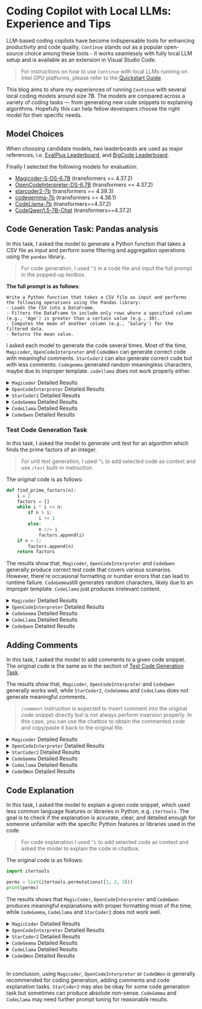 # Coding Copilot with Local LLMs: Experience and Tips 


LLM-based coding copilots have become indispensable tools for enhancing productivity and code quality. `Continue` stands out as a popular open-source choice among these tools - it works seamlessly with fully local LLM setup and is available as an extension in Visual Studio Code. 
>For instructions on how to use `Continue` with local LLMs running on Intel GPU platforms, please refer to the [Quickstart Guide](https://ipex-llm.readthedocs.io/en/latest/doc/LLM/Quickstart/continue_quickstart.html).

This blog aims to share my experiences of running `Continue` with several local coding models around size 7B. The models are compared across a variety of coding tasks — from generating new code snippets to explaining algorithms. Hopefully this can help fellow developers choose the right model for their specific needs. 


## Model Choices

When choosing candidate models, two leaderboards are used as major references, i.e. [EvalPlus Leaderboard](https://evalplus.github.io/leaderboard.html), and [BigCode Leaderboard](https://huggingface.co/spaces/bigcode/bigcode-models-leaderboard).

Finally I selected the following models for evaluation:

- [Magicoder-S-DS-6.7B](https://huggingface.co/ise-uiuc/Magicoder-S-DS-6.7B) (transformers == 4.37.2)
- [OpenCodeInterpreter-DS-6.7B](https://huggingface.co/m-a-p/OpenCodeInterpreter-DS-6.7B) (transformers == 4.37.2)
- [starcoder2-7b](https://huggingface.co/bigcode/starcoder2-7b) (transformers == 4.39.3)
- [codegemma-7b](https://huggingface.co/google/codegemma-7b) (transformers == 4.38.1)
- [CodeLlama-7b](https://huggingface.co/meta-llama/CodeLlama-7b-hf) (transformers==4.37.2)
- [CodeQwen1.5-7B-Chat](https://huggingface.co/Qwen/CodeQwen1.5-7B-Chat) (transformers==4.37.2)


## Code Generation Task: Pandas analysis

In this task, I asked the model to generate a Python function that takes a CSV file as input and perform some filtering and aggregation operations using the `pandas` library. 

> For code generation, I used `^I` in a code file and input the full prompt in the popped-up textbox. 

**The full prompt is as follows**:

```text
Write a Python function that takes a CSV file as input and performs the following operations using the Pandas library:
- Loads the CSV into a DataFrame.
- Filters the DataFrame to include only rows where a specified column (e.g., 'Age') is greater than a certain value (e.g., 30).
- Computes the mean of another column (e.g., 'Salary') for the filtered data.
- Returns the mean value.
```

I asked each model to generate the code several times. Most of the time, `Magicoder`, `OpenCodeInterpreter` and `CodeQWen` can generate correct code with meaningful comments. `StarCoder2` can also generate correct code but with less comments. `Codegemma` generated random meaningless characters, maybe due to improper template. `codellama` does not work properly either.  


<details> <summary> <code>Magicoder</code> Detailed Results </summary>

```python
import pandas as pd

def process_csv_file(filepath, column_to_filter, filter_value, column_to_compute_mean):
    # Load CSV from filepath into DataFrame
    df = pd.read_csv(filepath)

    # Filter DataFrame, keeping only rows where column_to_filter > filter_value
    filtered_df = df[df[column_to_filter] > filter_value]

    # Compute mean of column_to_compute_mean
    mean_value = filtered_df[column_to_compute_mean].mean()

    return mean_value

# Example usage:
meanSalary = process_csv_file('test.csv', 'Age', 30, 'Salary')
print('Mean Salary of people above age 30:', meanSalary)
```
</details>

<details> <summary> <code>OpenCodeInterpreter</code> Detailed Results </summary>

```python
import pandas as pd

def compute_mean_salary(filename, column_name, value):
    # Load the CSV file into a DataFrame
    df = pd.read_csv(filename)

    # Filter the DataFrame based on the specified column and value
    filtered_data = df[df[column_name] > value]

    # Compute the mean of the 'Salary' column for the filtered data
    mean_salary = filtered_data['Salary'].mean()

    # Return the mean salary
    return mean_salary
```
</details>

<details> <summary> <code>StarCoder2</code>  Detailed Results </summary>

```python
import pandas as pd
  
def process_data(input_file, column_name, age, column_value):
	df = pd.read_csv(input_file)
	filtered_data = df[df[column_name] >= age]
	mean_value = filtered_data[column_value].mean()
	return mean_value
  
mean_value = process_data(
    'test.csv',
    'Age',
    30,
    'Salary'
)
print(mean_value)
```

</details>

<details> <summary> <code>CodeGemma</code>  Detailed Results </summary>

The output is mostly random characters. May need further tuning on templates.
```python
 defensi casio kask pank kask kask kask kask kask kask kask kask kask kask kask kask kask kask kask kask kask kask kask kask kask kask kask kask kask kask kask kask kask kask kask kask kask kask kask kask kask kask kask kask kask kask kask kask kask kask kask kask kask kask kask kask kask kask kask kask kask kask kask kask ...
```
</details>

<details> <summary> <code>CodeLlama</code>  Detailed Results </summary>

```
import pandas Series using the row containing rows where a containing the rows that have values greater than the value1 for items where values in the 'Age values in the monthlyearnerelyearcondition2Continent unit column1 is greater than a specific value is greater thnan the value.
column. Returns a minimum  value.
a specified threshold value
than. <|im_threshold value ('Age' Then outputs the necessary value. Finally, performs the mean of aparameter specified value age column and displays its returnes the mean of the ages column in the filtered ages metathe column of interest in the REST End heavy demand containing values and returns a same means of a specified age column and returns different value and population column of a result that greata mean salary values in the DataFrame in the filtered data set contents determine requested agein interest values.
<|output|matches2 returns a pandas DataFrame the 
```python






<|
```
</details>


<details> <summary> <code>CodeQwen</code>  Detailed Results </summary>

```python
import pandas as pd
def compute_mean_salary(csv_file, target_column, threshold, filter_column):
    # Load the CSV into a DataFrame
    df = pd.read_csv(csv_file)
    
    # Filter the DataFrame
    filtered_df = df[df[filter_column] > threshold]
    
    # Compute the mean of the specified column
    mean_salary = filtered_df[target_column].mean()
    
    return mean_salary
```
</details>

### Test Code Generation Task

In this task, I asked the model to generate unit test for an algorithm which finds the prime factors of an integer. 

>For unit test generation, I used `^L` to add selected code as context and use `/test` built-in instruction.

The original code is as follows:

```python
def find_prime_factors(n):
    i = 2
    factors = []
    while i * i <= n:
        if n % i:
            i += 1
        else:
            n //= i
            factors.append(i)
    if n > 1:
        factors.append(n)
    return factors
```

The results show that, `Magicoder`, `OpenCodeInterpreter` and `CodeQwen` generally produce correct test code that covers various scenarios. However, there're occasional formatting or number errors that can lead to runtime failure. `CodeGemma`still generates random characters, likely due to an improper template. `CodeLlama` just produces irrelevant content. 

<details> <summary> <code>Magicoder</code>  Detailed Results </summary>

```python
import unittest
from task1 import find_prime_factors

class TestPrimeFactors(unittest.TestCase):

    def test_find_prime_factors(self):
        self.assertEqual(find_prime_factors(1), [])
        self.assertEqual(find_prime_factors(2), [2])
        self.assertEqual(find_prime_factors(3), [3])
        self.assertEqual(find_prime_factors(4), [2, 2])
        self.assertEqual(find_prime_factors(5), [5])
        self.assertEqual(find_prime_factors(10), [2, 5])
        self.assertEqual(find_prime_factors(17), [17])
        self.assertEqual(find_prime_factors(20), [2, 2, 5])
        self.assertEqual(find_prime_factors(33), [3, 11])
        self.assertEqual(find_prime_factors(131), [131])

if __name__ == '__main__':
    unittest.main()
```
</details> 

<details> <summary> <code>OpenCodeInterpreter</code>  Detailed Results </summary>

```python
import unittest

def find_prime_factors(n):
    i = 2
    factors = []
    while i * i <= n:
        if n % i:
            i += 1
        else:
            n //= i
            factors.append(i)
    if n > 1:
        factors.append(n)
    return factors
    
class TestTask1(unittest.TestCase):

    def setUp(self):
        # Initilization for all test cases to be conducted
        pass

    def tearDown(self):
        # Cleaning up after each test_case
        pass
    
    def test_Positive(self):
        # Test with positive integer
        self.assertEqual(find_prime_factors(1), [])
        self.assertEqual(find_prime_factors(2), [2])
        self.assertEqual(find, [3,3]
        self.assertEqual(find_prime_factors(7), [7])
        self.assertEqual(find_prime_factors(8), [2, 2, 2])
        self.assertEqual(find_prime_factors(9), [3, 3])
        self.assertEqual(find_prime_factors(15), [3, 5])
        self.assertEqual(find_prime_factors(24), [2, 2, 2, 3])
        self.assertEqual(find_prime_factors(84), [2, 17])
        self.assertEqual(find_prime_factors(100), [2, 2, 5, 5])

    def test_ZeroAndNegative(self):
        # Test with 0 and negative numbers
        self.assertEqual(find_prime_factors(0), [])
        self.assertEqual(find_prime_factors(-1), [])
        self.assertEqual(find_prime_factors(-24), [2, 2, 2, 3])
        self.assertEqual(find_prime_factors(-9), [3, 3])
        self.assertEqual(find_prime_factors(-15), [3, 5])
        self.assertEqual(find_prime_factors(-84), [2, 17])

    def test_BigNumber(self):
        # Test with big numbers
        import math
        big_number = math.pow(10, 8)
        self.assertEqual(find_prime_factors(int(big_number)), [2]*int(big_number))

if __name__ == "__main__":
    unittest.main()
```

</details> 

<details> <summary> <code>CodeGemma</code>  Detailed Results </summary>
Meaningless random characters. Will not show here. 
</details>

<details> <summary> <code>CodeLlama</code>  Detailed Results </summary>

```python
Remember every line numbers and comments
Remember and your code output.py
if you are given 
For specific details responses
*
standard out – You receive sample test(17 
overview_collegit's a.py
You might help_p
def test
@suretisfin1, logic
def test(n_hash
import module: 'n code

1, test help, test for find_prime(n, test.the prime(n):
(num):

   prime(n):
   import random_factors(n):
   # and test, i):
   if n if n, i = tuple(22, prime(2
def is_elig(25, help, test, test
           for argument(n):
11, test(n):
       factors(5, test:
p, comprehension: i from 25, 3
           .            3, test:
     7


   we have(5, and the gcd(21:
   if True:
       prime(f
  5

       i2
   factors = []:
   elif n //d == []:
  1
       while n <= 1
while i:
            5:
   import:
  print(n:
   #print(x <= 3:print(3:
       if n = i:

           i:
       if 5 // one:
   print(i:
   while n:
while i:
       i:
   if...
   u = 7, we:
       print(3:
       while i: 
       i
       while 5
           i
           j
   n +=
           i eliminators = 2n
            else(i

       n:
   pe
  3
       d
print(e:
import(7:
n
  2 for prime(5
   if 2
num(7, 2 or is_text(7
   if, help(7
el:
1
7
9
1
To_factors:3
def 9
prime(5,2,`For demonstr: always remove
8, return_
:
accept
1
fact 7:
4(

Code
2+
if3,help:
1

```

</details> 


<details> <summary> <code>CodeQwen</code>  Detailed Results </summary>

```python
import unittest

class TestFindPrimeFactors(unittest.TestCase):

    def setUp(self):
        self.input_output_test_data = {
            1: [],
            2: [2],
            3: [3],
            4: [2, 2],
            6: [2, 3],
            8: [2, 2, 2],
            9: [3, 3],
            12: [2, 2, 3],
            28: [2, 2, 7],
            49: [7, 7]
        }

    def test_input_output(self):
        for input_val, expected_output in self.input_output_test_data.items():
            self.assertEqual(find_prime_factors(input_val), expected_output)

    def test_edge_cases(self):
        self.assertEqual(find_prime_factors(0), [])
        self.assertEqual(find_prime_factors(-1), [])
        self.assertEqual(find_prime_factors(1), [])
        self.assertEqual(find_prime_factors(13), [13])

    def tearDown(self):
        pass

if __name__ == '__main__':
    unittest.main()

```
</details>

## Adding Comments

In this task, I asked the model to add comments to a given code snippet. The original code is the same as in the section of [Test Code Generation Task](#test-code-generation-task). 

The results show that, `Magicoder`, `OpenCodeInterpreter` and `CodeQwen` generally works well, while `StarCoder2`, `CodeGemma` and `CodeLlama` does not generate meaningful comments. 

> `/comment` instruction is expected to insert comment into the original code snippet directly but is not always perform insersion properly. In this case, you can use the chatbox to obtain the commented code and copy/paste it back to the original file.

<details> <summary> <code>Magicoder</code>  Detailed Results </summary>

```python
def find_prime_factors(n):
    """This function takes an integer n and returns a list of all its prime factors.
    
    Parameters:
    n (int): An integer to find prime factors of.
    
    Returns:
    list: List of prime factors of the input integer.
    """

    # Initialize i to 2. We will start from 2 because 1 is not a prime number.
    i = 2
    factors = []

    # Continue the loop while i squared is less than or equal to n.
    while i * i <= n:
        # If n is not divisible by i:
        if n % i:
            # Increment i by 1.
            i += 1
        # Else, i is a factor:
        else:
            # Divide n by i.
            n //= i
            # Append i to the factors list.
            factors.append(i)

    # If n is greater than 1, it means that n itself is a prime number and it is a factor.
    if n > 1:
        factors.append(n)

    # Return the list of factors.
    return factors
```
</details>

<details> <summary> <code>OpenCodeInterpreter</code>  Detailed Results </summary>

```python
def find_prime_factors(n):
    # Initializing the variable 'i' to 2 as it is the first prime number
    i = 2
    # List to hold all the prime factors of 'n'
    factors = []
    # Loop until 'i' squared is smaller or equal to 'n'
    while i * i <= n:
        # If 'n' is not divisible by 'i', then increase 'i' by 1
        if n % i:
            i += 1
        else:
            # If 'n' is divisible by 'i', then divide 'n' by 'i'
            # and add 'i' to the list of prime factors
            n //= i
            factors.append(i)
    # If 'n' is still greater than 1, then 'n' is a prime number itself
    # Thus, add 'n' to the list of prime factors
    if n > 1:
        factors.append(n)
    # Return the list of prime factors
    return factors
```
</details>

<details> <summary> <code>StarCoder2</code>  Detailed Results </summary>

Most of the time it does not write meaningful comments. And random irrelavant messages were generated. Will not show output here.
</details>

<details> <summary> <code>CodeGemma</code>  Detailed Results </summary>
Meaningless random characters. Will not show here. 
</details>

<details> <summary> <code>CodeLlama</code>  Detailed Results </summary>

```python
```task1.py * while No more to be.task1.findnext_wj <= taken from the PrimeFactors:
Prime:
           i < len(i:

           print('|                        endif i:
               if n >
           if i:
                 factors.append(i += 1        
                 print(len(i += 1
                if i += 1:
           facotr nemporfind_i
           prime_expr =n
                 returnfactors
consumption;
           return n:
           return 1)
           return n:
               return prime_factors:
               return n:
               return(n:
           return n:
               return n:
               return
```
</details>

<details> <summary> <code>CodeQWen</code>  Detailed Results </summary>

```python
# A function is defined to find prime factors of an input number
def find_prime_factors(n):
    # Initialize an index variable i to 2
    i = 2
    # Create an empty list to hold all the prime factors
    factors = []
    
    # As long as i squared smaller than or equal to n
    while i * i <= n:
        # If n is not divisible by i, increment i by 1
        if n % i:
            i += 1
        else:
            # If n is divisible by i (meaning i is a factor),
            # then divide n by i and append i to the list of factors
            n //= i
            factors.append(i)
    
    # If n is greater than 1 after the above process,
    # append n to the list of factors as it is also a prime factor
    if n > 1:
        factors.append(n)
    
    # Once all the factors have been found and appended, return the list
    return factors

```
</details>

## Code Explanation

In this task, I asked the model to explain a given code snippet, which used less common language features or libraries in Python, e.g. `itertools`. The goal is to check if the explanation is accurate, clear, and detailed enough for someone unfamiliar with the specific Python features or libraries used in the code. 

> For code explanation  I used `^L` to add selected code as context and asked the model to explain the code in chatbox.

The original code is as follows:

```python
import itertools

perms = list(itertools.permutations([1, 2, 3]))
print(perms)
```

The results shows that `MagicCoder`, `OpenCodeInterpreter` and `CodeQwen` produces meaningful explanations with proper formatting most of the time, while `CodeGemma`, `CodeLlama` and `StarCoder2` does not work well. 

<details> <summary> <code>MagicCoder</code>  Detailed Results </summary>
<br/>

This piece of code is intended for permutations of the numbers 1, 2, and 3.

The `permutations` function from the `itertools` library generates all possible (ordered) arrangements of elements from an input iterable. In our case, it generates all possible permutations of the numbers 1, 2, 3.

We specify this iterable as [1, 2, 3], which means the set of elements we are interested in is {1, 2, 3}.

The `list()` function is then applied to the generator object returned by `itertools.permutations([1, 2, 3])`. This converts this generator object into a list that can be printed out.

The `print(perms)` line prints out the list of permutations as a readable output, following the pattern: [(1, 2, 3), (1, 3, 2), (2, 1, 3), (2, 3, 1), (3, 1, 2), (3, 2, 1)].
</details>

<details> <summary> <code>OpenCodeInterpreter</code>  Detailed Results </summary>
<br/>

This code is using the `itertools` module which contains functions for creating iterators for efficient looping. `itertools.permutations` function takes an iterable and produces all possible permutations (rearrangements) of its elements.

Here's a breakdown of the given code:

1. The `itertools.permutations` function generates all permutations of the list `[1, 2, 3]`. Permutations are different orders of elements in the list. For example, `[1, 2, 3]` and `[2, 1, 3]` are different permutations of the same list. The function returns an iterable that can be converted to a list.

2. The resulting `perms` variable is a list of tuples, where each tuple is a permutation of the elements in the original list. For `[1, 2, 3]`, the output would be `[(1, 2, 3), (1, 3, 2), (2, 1, 3), (2, 3, 1), (3, 1, 2), (3, 2, 1)]`.

3. The `print(perms)` statement then prints this list of permutations to the console.

For example, for the list `[1, 2, 3]`, the output would be something like this:

```
[(1, 2, 3), (1, 3, 2), (2, 1, 3), (2, 3, 1), (3, 1, 2), (3, 2, 1)]
```

Each permutation is represented as a tuple.

</details>

<details> <summary> <code>StarCoder2</code>  Detailed Results </summary>
<br/>

```md
run this code, you will get permission [(1, 2, 3), (1, 3, 2), (2, 1, 3), (2, 3, 1), (3, 1, 2), (3, 2, 1) ]

Sometimes generates irrelavant explanations

The import statement imports the permutation function from the itertools package on line 3. The following lines define perms, which is a list, and assigns it to the return value, which in this case, is the permutation function. Python always display a permutations function, which computes all unique permutations of the numbers 1, 2 and 3 that are taken 2 at a time. print(perms) prints this value.

Question 5 Write your own function that substitutes a name and/or an animal into an operation code template(operation_template), or simply uses a redacted(censor) operation code template (operation_template_censored) to create a snippet of text that print statement before or after executing a code block.
```
</details>

<details> <summary> <code>CodeGemma</code>  Detailed Results </summary>

The output is mostly random characters. May need further tuning on templates.
</details>

<details> <summary> <code>CodeLlama</code>  Detailed Results </summary>

```md 
for values_one_permut(permut([))


for_combin)
for)
iom)

Xrange(["0, [
sub)
mange(1, 2, end)
range(perms computing_itertools.count([1,  end)


print()
```

</details>

<details> <summary> <code>CodeQWen</code>  Detailed Results </summary>
<br/>

```md
The given code is a Python script that utilizes the `itertools` module to generate all possible permutations of the list `[1, 2, 3]`. Here's the step-by-step explanation:

1. `itertools` is a Python library that provides functions to work with iterators, which are objects that generate their results one at a time.

2. `itertools.permutations()` function takes an iterable and a length (represented as an integer) as input and returns an iterator that produce all possible permutations of the given iterable of length `n`. In this case, the iterable is the list `[1, 2, 3]` and the length is not specified, so it defaults to all permutations (since no second argument is provided).

3. `itertools.permutations([1, 2, 3])` returns an iterator that produces all permutations of the list `[1, 2, 3]`.

4. To convert the iterator to a list, you can use the `list()` function. `list()` takes an iterator and returns a list containing all the items produced by the iterator.

5. Finally, `print(perms)` displays the list of all permutations.

In summary, this Python script generates all the 6 possible permutations of the list `[1, 2, 3]` and prints them out.
```

</details>
<br/>

In conclusion, using `Magicoder`, `OpenCodeInterpreter` or `CodeQWen` is generally recommended for coding generation, adding comments and code explanation tasks. `StarCoder2` may also be okay for some code generation task but sometimes can produce absolute non-sense. `CodeGemma` and `CodeLlama` may need further prompt tuning for reasonable results.